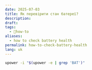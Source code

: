 ```yaml
---
date: 2025-07-03
title: Як перевірити стан батереї?
description: 
draft: 
tags:
  - 🦮how-to
aliases:
  - how to check battery health
permalink: how-to-check-battery-health
lang: uk
---
```



```bash
upower -i "$(upower -e | grep 'BAT')"
```
